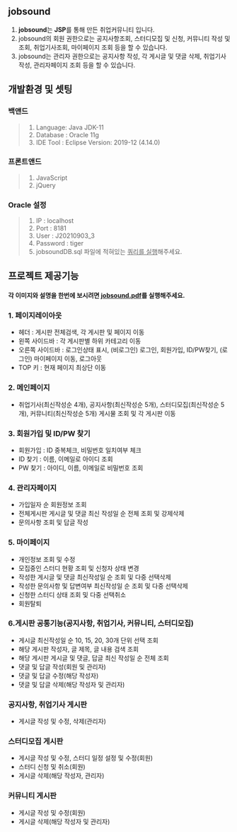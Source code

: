 ## jobsound
1. **jobsound**는 **JSP**를 통해 만든 취업커뮤니티 입니다.
2. jobsound의 회원 권한으로는 공지사항조회, 스터디모집 및 신청, 커뮤니티 작성 및 조회, 취업기사조회, 마이페이지 조회 등을 할 수 있습니다.
3. jobsound는 관리자 권한으로는 공지사항 작성, 각 게시글 및 댓글 삭제, 취업기사 작성, 관리자페이지 조회 등을 할 수 있습니다.

## 개발환경 및 셋팅
### 백앤드
>1. Language: Java JDK-11
>2. Database : Oracle 11g
>3. IDE Tool : Eclipse Version: 2019-12 (4.14.0)

### 프론트앤드
>1. JavaScript
>2. jQuery

### Oracle 설정
>1. IP : localhost 
>1. Port : 8181
>2. User : J20210903_3
>3. Password : tiger
>5. jobsoundDB.sql 파일에 적혀있는 <u>쿼리를 실행</u>해주세요.

## 프로젝트 제공기능
#### 각 이미지와 설명을 한번에 보시려면 <u>jobsound.pdf</u>를 실행해주세요.
### 1. 페이지레이아웃
 - 헤더 : 게시판 전체검색, 각 게시판 및 페이지 이동
 - 왼쪽 사이드바 : 각 게시판별 하위 카테고리 이동
 - 오른쪽 사이드바 : 로그인상태 표시, (비로그인) 로그인, 회원가입, ID/PW찾기, (로그인) 마이페이지 이동, 로그아웃
 - TOP 키 : 현재 페이지 최상단 이동
### 2. 메인페이지
 - 취업기사(최신작성순 4개), 공지사항(최신작성순 5개), 스터디모집(최신작성순 5개), 커뮤니티(최신작성순 5개) 게시물 조회 및 각 게시판 이동
### 3. 회원가입 및 ID/PW 찾기
 - 회원가입 : ID 중복체크, 비밀번호 일치여부 체크
 - ID 찾기 : 이름, 이메일로 아이디 조회
 - PW 찾기 : 아이디, 이름, 이메일로 비밀번호 조회
### 4. 관리자페이지
 - 가입일자 순 회원정보 조회
 - 전체게시판 게시글 및 댓글 최신 작성일 순 전체 조회 및 강제삭제
 - 문의사항 조회 및 답글 작성
### 5. 마이페이지
 - 개인정보 조회 및 수정
 - 모집중인 스터디 현황 조회 및 신청자 상태 변경
 - 작성한 게시글 및 댓글 최신작성일 순 조회 및 다중 선택삭제
 - 작성한 문의사항 및 답변여부 최신작성일 순 조회 및 다중 선택삭제
 - 신청한 스터디 상태 조회 및 다중 선택취소
 - 회원탈퇴
### 6.게시판 공통기능(공지사항, 취업기사, 커뮤니티, 스터디모집)
 - 게시글 최신작성일 순 10, 15, 20, 30개 단위 선택 조회
 - 해당 게시판 작성자, 글 제목, 글 내용 검색 조회
 - 해당 게시판 게시글 및 댓글, 답글 최신 작성일 순 전체 조회
 - 댓글 및 답글 작성(회원 및 관리자)
 - 댓글 및 답글 수정(해당 작성자)
 - 댓글 및 답글 삭제(해당 작성자 및 관리자)
### 공지사항, 취업기사 게시판
 - 게시글 작성 및 수정, 삭제(관리자)
### 스터디모집 게시판
 - 게시글 작성 및 수정, 스터디 일정 설정 및 수정(회원)
 - 스터디 신청 및 취소(회원)
 - 게시글 삭제(해당 작성자, 관리자)
### 커뮤니티 게시판
 - 게시글 작성 및 수정(회원)
 - 게시글 삭제(해당 작성자 및 관리자)
